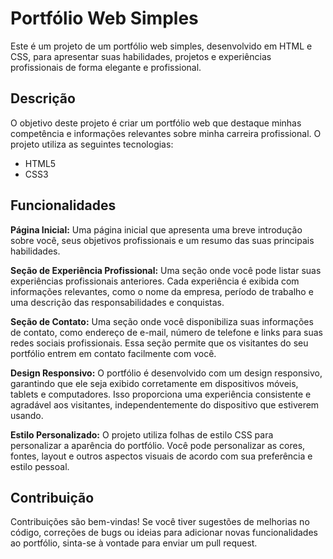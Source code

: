 # Portfólio Web Simples

Este é um projeto de um portfólio web simples, desenvolvido em HTML e CSS, para apresentar suas habilidades, projetos e experiências profissionais de forma elegante e profissional.

## Descrição

O objetivo deste projeto é criar um portfólio web que destaque minhas competência e informações relevantes sobre minha carreira profissional. O projeto utiliza as seguintes tecnologias:

- HTML5
- CSS3

## Funcionalidades

**Página Inicial:** Uma página inicial que apresenta uma breve introdução sobre você, seus objetivos profissionais e um resumo das suas principais habilidades.

**Seção de Experiência Profissional:** Uma seção onde você pode listar suas experiências profissionais anteriores. Cada experiência é exibida com informações relevantes, como o nome da empresa, período de trabalho e uma descrição das responsabilidades e conquistas.

**Seção de Contato:** Uma seção onde você disponibiliza suas informações de contato, como endereço de e-mail, número de telefone e links para suas redes sociais profissionais. Essa seção permite que os visitantes do seu portfólio entrem em contato facilmente com você.

**Design Responsivo:** O portfólio é desenvolvido com um design responsivo, garantindo que ele seja exibido corretamente em dispositivos móveis, tablets e computadores. Isso proporciona uma experiência consistente e agradável aos visitantes, independentemente do dispositivo que estiverem usando.

**Estilo Personalizado:** O projeto utiliza folhas de estilo CSS para personalizar a aparência do portfólio. Você pode personalizar as cores, fontes, layout e outros aspectos visuais de acordo com sua preferência e estilo pessoal.

## Contribuição

Contribuições são bem-vindas! Se você tiver sugestões de melhorias no código, correções de bugs ou ideias para adicionar novas funcionalidades ao portfólio, sinta-se à vontade para enviar um pull request.